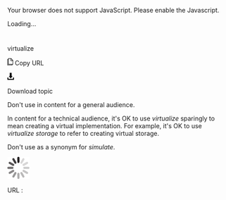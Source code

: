 Your browser does not support JavaScript. Please enable the Javascript.

Loading...

# 

virtualize

![Copy URL](media/virtualize/Copy.png)
Copy URL

![Download](media/virtualize/Download.png)

Download topic

Don't use in content for a general audience.

In content for a technical audience, it's OK to use *virtualize* sparingly to mean creating a virtual implementation. For example, it's OK to use *virtualize storage* to refer to creating virtual storage. 

Don't use as a synonym for *simulate*.

![In progress](media/virtualize/activity-large.gif)

URL :
